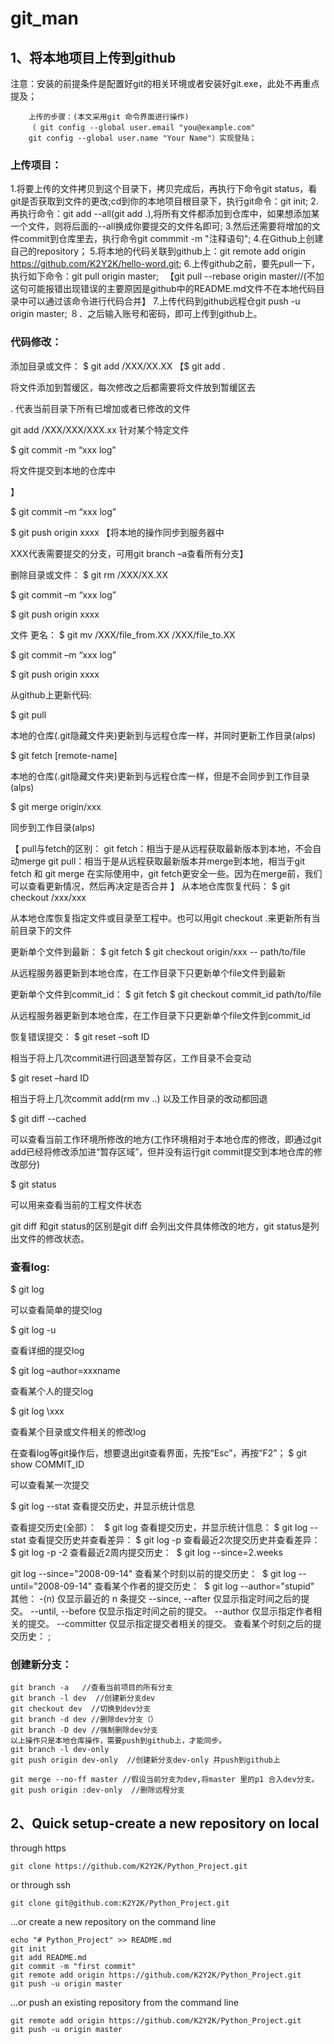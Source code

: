 # git_man

## 1、将本地项目上传到github

注意：安装的前提条件是配置好git的相关环境或者安装好git.exe，此处不再重点提及；

        上传的步骤：(本文采用git 命令界面进行操作)
        （ git config --global user.email "you@example.com"
        git config --global user.name "Your Name"）实现登陆；
### 上传项目：

1.将要上传的文件拷贝到这个目录下，拷贝完成后，再执行下命令git status，看git是否获取到文件的更改;cd到你的本地项目根目录下，执行git命令：git init;
2.再执行命令：git add --all(git add .),将所有文件都添加到仓库中，如果想添加某一个文件，则将后面的--all换成你要提交的文件名即可;
3.然后还需要将增加的文件commit到仓库里去，执行命令git commmit -m "注释语句";
4.在Github上创建自己的repository；
5.将本地的代码关联到github上：git remote add origin https://github.com/K2Y2K/hello-word.git;
6.上传github之前，要先pull一下，执行如下命令：git pull origin master;
　【git pull --rebase origin master//(不加这句可能报错出现错误的主要原因是github中的README.md文件不在本地代码目录中可以通过该命令进行代码合并】
7.上传代码到github远程仓git push -u origin master;
８．之后输入账号和密码，即可上传到github上。

### 代码修改：

添加目录或文件：
$ git add /XXX/XX.XX
【$ git add .       

将文件添加到暂缓区，每次修改之后都需要将文件放到暂缓区去

. 代表当前目录下所有已增加或者已修改的文件

git add /XXX/XXX/XXX.xx  针对某个特定文件

$ git commit -m “xxx log” 

将文件提交到本地的仓库中

】

$ git commit –m “xxx log”

$ git push origin xxxx
【将本地的操作同步到服务器中

XXX代表需要提交的分支，可用git branch –a查看所有分支】

删除目录或文件：
$ git rm /XXX/XX.XX

$ git commit –m “xxx log”

$ git push origin xxxx

文件 更名：
$ git mv /XXX/file_from.XX /XXX/file_to.XX

$ git commit –m “xxx log”

$ git push origin xxxx

从github上更新代码:

$ git pull

本地的仓库(.git隐藏文件夹)更新到与远程仓库一样，并同时更新工作目录(alps)

$ git fetch [remote-name]

本地的仓库(.git隐藏文件夹)更新到与远程仓库一样，但是不会同步到工作目录(alps)

$ git merge origin/xxx

同步到工作目录(alps)

【
pull与fetch的区别：
git fetch：相当于是从远程获取最新版本到本地，不会自动merge 
git pull：相当于是从远程获取最新版本并merge到本地，相当于git fetch 和 git merge 
在实际使用中，git fetch更安全一些。因为在merge前，我们可以查看更新情况，然后再决定是否合并
】
从本地仓库恢复代码：
$ git checkout /xxx/xxx

从本地仓库恢复指定文件或目录至工程中。也可以用git checkout .来更新所有当前目录下的文件

更新单个文件到最新：
$ git fetch
$ git checkout origin/xxx -- path/to/file

从远程服务器更新到本地仓库，在工作目录下只更新单个file文件到最新

更新单个文件到commit_id：
$ git fetch
$ git checkout commit_id path/to/file

从远程服务器更新到本地仓库，在工作目录下只更新单个file文件到commit_id

恢复错误提交：
$ git reset –soft ID

相当于将上几次commit进行回退至暂存区，工作目录不会变动

$ git reset –hard ID

相当于将上几次commit  add(rm mv ..) 以及工作目录的改动都回退

$ git diff --cached

可以查看当前工作环境所修改的地方(工作环境相对于本地仓库的修改，即通过git add已经将修改添加进“暂存区域”，但并没有运行git commit提交到本地仓库的修改部分)

$ git status

可以用来查看当前的工程文件状态

git diff 和git status的区别是git diff 会列出文件具体修改的地方，git status是列出文件的修改状态。

### 查看log:

$ git log

可以查看简单的提交log

$ git log -u

查看详细的提交log

$ git log –author=xxxname

查看某个人的提交log

$ git log \xxx

查看某个目录或文件相关的修改log

在查看log等git操作后，想要退出git查看界面，先按“Esc”，再按“F2”；
$ git show COMMIT_ID

可以查看某一次提交

$ git log --stat 
查看提交历史，并显示统计信息

查看提交历史(全部）：  
$ git log
查看提交历史，并显示统计信息：
$ git log --stat
查看提交历史并查看差异：
$ git log -p
查看最近2次提交历史并查看差异：
$ git log -p -2
查看最近2周内提交历史： 
$ git log --since=2.weeks

git log --since="2008-09-14"
查看某个时刻以前的提交历史： 
$ git log --until="2008-09-14"
查看某个作者的提交历史：  $ git log --author="stupid"
其他：
-(n) 仅显示最近的 n 条提交
--since, --after 仅显示指定时间之后的提交。
--until, --before 仅显示指定时间之前的提交。
--author 仅显示指定作者相关的提交。
--committer 仅显示指定提交者相关的提交。
查看某个时刻之后的提交历史： ; 

### 创建新分支：

```
git branch -a   //查看当前项目的所有分支
git branch -l dev  //创建新分支dev
git checkout dev  //切换到dev分支
git branch -d dev //删除dev分支（）
git branch -D dev //强制删除dev分支
以上操作只是本地仓库操作，需要push到github上，才能同步。
git branch -l dev-only
git push origin dev-only  //创建新分支dev-only 并push到github上

git merge --no-ff master //假设当前分支为dev,将master 里的p1 合入dev分支。
git push origin :dev-only  //删除远程分支
```

## 2、**Quick setup**-create a new repository on local 

through https

```
git clone https://github.com/K2Y2K/Python_Project.git
```

or through ssh

```
git clone git@github.com:K2Y2K/Python_Project.git
```

…or create a new repository on the command line

```
echo "# Python_Project" >> README.md
git init
git add README.md
git commit -m "first commit"
git remote add origin https://github.com/K2Y2K/Python_Project.git
git push -u origin master
```

…or push an existing repository from the command line

```
git remote add origin https://github.com/K2Y2K/Python_Project.git
git push -u origin master
```